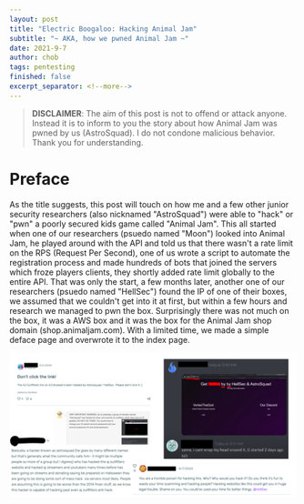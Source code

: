 ```yaml
---
layout: post
title: "Electric Boogaloo: Hacking Animal Jam"
subtitle: "~ AKA, how we pwned Animal Jam ~"
date: 2021-9-7
author: chob
tags: pentesting
finished: false
excerpt_separator: <!--more-->
---
```


> **DISCLAIMER**: The aim of this post is not to offend or attack anyone. Instead it is to inform to you the story about how Animal Jam was pwned by us (AstroSquad). I do not condone malicious behavior. Thank you for understanding.

# Preface
As the title suggests, this post will touch on how me and a few other junior security researchers (also nicknamed "AstroSquad") were able to "hack" or "pwn" a poorly secured kids game called "Animal Jam". <!--more--> This all started when one of our researchers (psuedo named "Moon") looked into Animal Jam, he played around with the API and told us that there wasn't a rate limit on the RPS (Request Per Second), one of us wrote a script to automate the registration process and made hundreds of bots that joined the servers which froze players clients, they shortly added rate limit globally to the entire API. That was only the start, a few months later, another one of our researchers (psuedo named "HellSec") found the IP of one of their boxes, we assumed that we couldn't get into it at first, but within a few hours and research we managed to pwn the box. Surprisingly there was not much on the box, it was a AWS box and it was the box for the Animal Jam shop domain (shop.animaljam.com). With a limited time, we made a simple deface page and overwrote it to the index page.


<a href="/img/Electric-Boogaloo:-Hacking-Animal-Jam/compilation.png" target="_blank"><img class="centerImgMedium" src="/img/Electric-Boogaloo:-Hacking-Animal-Jam/compilation.png"></a>
